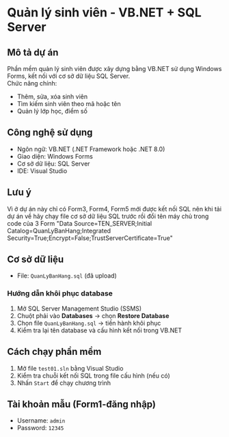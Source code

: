 # Quản lý sinh viên - VB.NET + SQL Server
## Mô tả dự án
Phần mềm quản lý sinh viên được xây dựng bằng VB.NET sử dụng Windows Forms, kết nối với cơ sở dữ liệu SQL Server.  
Chức năng chính:
- Thêm, sửa, xóa sinh viên
- Tìm kiếm sinh viên theo mã hoặc tên
- Quản lý lớp học, điểm số
## Công nghệ sử dụng
- Ngôn ngữ: VB.NET (.NET Framework hoặc .NET 8.0)
- Giao diện: Windows Forms
- Cơ sở dữ liệu: SQL Server
- IDE: Visual Studio
## Lưu ý 
Vì ở dự án này chỉ có Form3, Form4, Form5 mới được kết nối SQL nên khi tải dự án về hãy chạy file cơ sở dữ liệu SQL trước rồi đổi tên máy chủ trong code của 3 Form
"Data Source=TEN_SERVER;Initial Catalog=QuanLyBanHang;Integrated Security=True;Encrypt=False;TrustServerCertificate=True"
## Cơ sở dữ liệu
- File: `QuanLyBanHang.sql` (đã upload)
### Hướng dẫn khôi phục database
1. Mở SQL Server Management Studio (SSMS)
2. Chuột phải vào **Databases** → chọn **Restore Database**
3. Chọn file `QuanLyBanHang.sql` → tiến hành khôi phục
4. Kiểm tra lại tên database và cấu hình kết nối trong VB.NET
## Cách chạy phần mềm
1. Mở file `test01.sln` bằng Visual Studio
2. Kiểm tra chuỗi kết nối SQL trong file cấu hình (nếu có)
3. Nhấn `Start` để chạy chương trình
## Tài khoản mẫu (Form1-đăng nhập)
- Username: `admin`
- Password: `12345`
